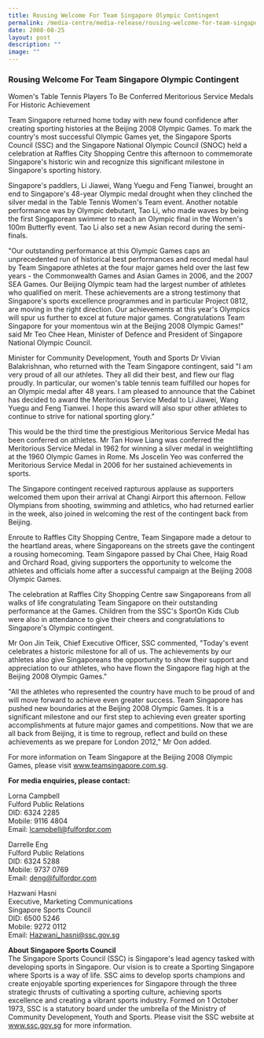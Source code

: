 ```yaml
---
title: Rousing Welcome For Team Singapore Olympic Contingent
permalink: /media-centre/media-release/rousing-welcome-for-team-singapore-olympic-contingent/
date: 2008-08-25
layout: post
description: ""
image: ""
---
```

### **Rousing Welcome For Team Singapore Olympic Contingent**

Women's Table Tennis Players To Be Conferred Meritorious Service Medals For Historic Achievement

Team Singapore returned home today with new found confidence after creating sporting histories at the Beijing 2008 Olympic Games. To mark the country's most successful Olympic Games yet, the Singapore Sports Council (SSC) and the Singapore National Olympic Council (SNOC) held a celebration at Raffles City Shopping Centre this afternoon to commemorate Singapore's historic win and recognize this significant milestone in Singapore's sporting history.

Singapore's paddlers, Li Jiawei, Wang Yuegu and Feng Tianwei, brought an end to Singapore's 48-year Olympic medal drought when they clinched the silver medal in the Table Tennis Women's Team event. Another notable performance was by Olympic debutant, Tao Li, who made waves by being the first Singaporean swimmer to reach an Olympic final in the Women's 100m Butterfly event. Tao Li also set a new Asian record during the semi-finals.

"Our outstanding performance at this Olympic Games caps an unprecedented run of historical best performances and record medal haul by Team Singapore athletes at the four major games held over the last few years - the Commonwealth Games and Asian Games in 2006, and the 2007 SEA Games. Our Beijing Olympic team had the largest number of athletes who qualified on merit. These achievements are a strong testimony that Singapore's sports excellence programmes and in particular Project 0812, are moving in the right direction. Our achievements at this year's Olympics will spur us further to excel at future major games. Congratulations Team Singapore for your momentous win at the Beijing 2008 Olympic Games!" said Mr Teo Chee Hean, Minister of Defence and President of Singapore National Olympic Council.

Minister for Community Development, Youth and Sports Dr Vivian Balakrishnan, who returned with the Team Singapore contingent, said "I am very proud of all our athletes. They all did their best, and flew our flag proudly. In particular, our women's table tennis team fulfilled our hopes for an Olympic medal after 48 years. I am pleased to announce that the Cabinet has decided to award the Meritorious Service Medal to Li Jiawei, Wang Yuegu and Feng Tianwei. I hope this award will also spur other athletes to continue to strive for national sporting glory."

This would be the third time the prestigious Meritorious Service Medal has been conferred on athletes. Mr Tan Howe Liang was conferred the Meritorious Service Medal in 1962 for winning a silver medal in weightlifting at the 1960 Olympic Games in Rome. Ms Joscelin Yeo was conferred the Meritorious Service Medal in 2006 for her sustained achievements in sports.

The Singapore contingent received rapturous applause as supporters welcomed them upon their arrival at Changi Airport this afternoon. Fellow Olympians from shooting, swimming and athletics, who had returned earlier in the week, also joined in welcoming the rest of the contingent back from Beijing.

Enroute to Raffles City Shopping Centre, Team Singapore made a detour to the heartland areas, where Singaporeans on the streets gave the contingent a rousing homecoming. Team Singapore passed by Chai Chee, Haig Road and Orchard Road, giving supporters the opportunity to welcome the athletes and officials home after a successful campaign at the Beijing 2008 Olympic Games.

The celebration at Raffles City Shopping Centre saw Singaporeans from all walks of life congratulating Team Singapore on their outstanding performance at the Games. Children from the SSC's SportOn Kids Club were also in attendance to give their cheers and congratulations to Singapore's Olympic contingent.

Mr Oon Jin Teik, Chief Executive Officer, SSC commented, "Today's event celebrates a historic milestone for all of us. The achievements by our athletes also give Singaporeans the opportunity to show their support and appreciation to our athletes, who have flown the Singapore flag high at the Beijing 2008 Olympic Games."

"All the athletes who represented the country have much to be proud of and will move forward to achieve even greater success. Team Singapore has pushed new boundaries at the Beijing 2008 Olympic Games. It is a significant milestone and our first step to achieving even greater sporting accomplishments at future major games and competitions. Now that we are all back from Beijing, it is time to regroup, reflect and build on these achievements as we prepare for London 2012," Mr Oon added.

For more information on Team Singapore at the Beijing 2008 Olympic Games, please visit www.teamsingapore.com.sg.


**For media enquiries, please contact:**

Lorna Campbell
<br>
Fulford Public Relations
<br>
DID: 6324 2285
<br>
Mobile: 9116 4804
<br>
Email: lcampbell@fulfordpr.com

Darrelle Eng
<br>
Fulford Public Relations
<br>
DID: 6324 5288
<br>
Mobile: 9737 0769
<br>
Email: deng@fulfordpr.com

Hazwani Hasni
<br>
Executive, Marketing Communications
<br>
Singapore Sports Council
<br>
DID: 6500 5246
<br>
Mobile: 9272 0112
<br>
Email: Hazwani_hasni@ssc.gov.sg


**About Singapore Sports Council**
<br>
The Singapore Sports Council (SSC) is Singapore's lead agency tasked with developing sports in Singapore. Our vision is to create a Sporting Singapore where Sports is a way of life. SSC aims to develop sports champions and create enjoyable sporting experiences for Singapore through the three strategic thrusts of cultivating a sporting culture, achieving sports excellence and creating a vibrant sports industry. Formed on 1 October 1973, SSC is a statutory board under the umbrella of the Ministry of Community Development, Youth and Sports. Please visit the SSC website at www.ssc.gov.sg for more information.